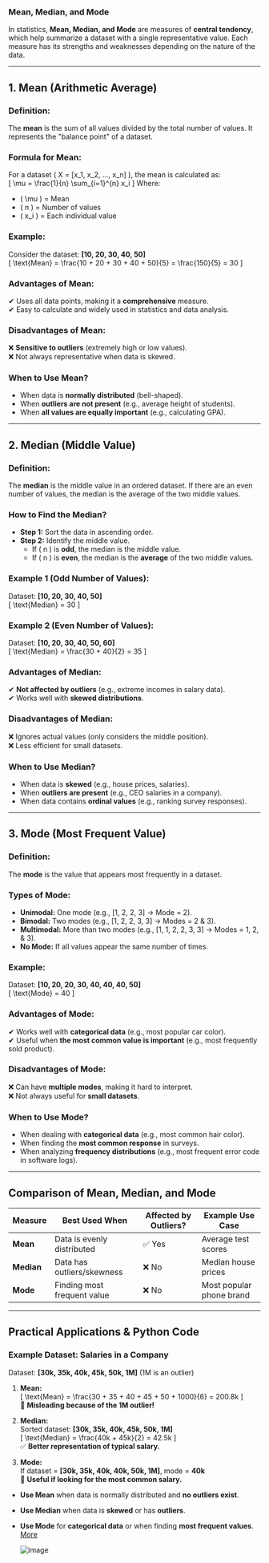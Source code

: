 ### **Mean, Median, and Mode**  

In statistics, **Mean, Median, and Mode** are measures of **central tendency**, which help summarize a dataset with a single representative value. Each measure has its strengths and weaknesses depending on the nature of the data.  

---

## **1. Mean (Arithmetic Average)**  
### **Definition:**  
The **mean** is the sum of all values divided by the total number of values. It represents the "balance point" of a dataset.  

### **Formula for Mean:**  
For a dataset \( X = [x_1, x_2, ..., x_n] \), the mean is calculated as:  
\[
\mu = \frac{1}{n} \sum_{i=1}^{n} x_i
\]
Where:  
- \( \mu \) = Mean  
- \( n \) = Number of values  
- \( x_i \) = Each individual value  

### **Example:**  
Consider the dataset: **[10, 20, 30, 40, 50]**  
\[
\text{Mean} = \frac{10 + 20 + 30 + 40 + 50}{5} = \frac{150}{5} = 30
\]

### **Advantages of Mean:**  
✔ Uses all data points, making it a **comprehensive** measure.  
✔ Easy to calculate and widely used in statistics and data analysis.  

### **Disadvantages of Mean:**  
❌ **Sensitive to outliers** (extremely high or low values).  
❌ Not always representative when data is skewed.  

### **When to Use Mean?**  
- When data is **normally distributed** (bell-shaped).  
- When **outliers are not present** (e.g., average height of students).  
- When **all values are equally important** (e.g., calculating GPA).  

---

## **2. Median (Middle Value)**  
### **Definition:**  
The **median** is the middle value in an ordered dataset. If there are an even number of values, the median is the average of the two middle values.  

### **How to Find the Median?**  
- **Step 1:** Sort the data in ascending order.  
- **Step 2:** Identify the middle value.  
  - If \( n \) is **odd**, the median is the middle value.  
  - If \( n \) is **even**, the median is the **average** of the two middle values.  

### **Example 1 (Odd Number of Values):**  
Dataset: **[10, 20, 30, 40, 50]**  
\[
\text{Median} = 30
\]  

### **Example 2 (Even Number of Values):**  
Dataset: **[10, 20, 30, 40, 50, 60]**  
\[
\text{Median} = \frac{30 + 40}{2} = 35
\]

### **Advantages of Median:**  
✔ **Not affected by outliers** (e.g., extreme incomes in salary data).  
✔ Works well with **skewed distributions**.  

### **Disadvantages of Median:**  
❌ Ignores actual values (only considers the middle position).  
❌ Less efficient for small datasets.  

### **When to Use Median?**  
- When data is **skewed** (e.g., house prices, salaries).  
- When **outliers are present** (e.g., CEO salaries in a company).  
- When data contains **ordinal values** (e.g., ranking survey responses).  

---

## **3. Mode (Most Frequent Value)**  
### **Definition:**  
The **mode** is the value that appears most frequently in a dataset.  

### **Types of Mode:**  
- **Unimodal:** One mode (e.g., [1, 2, 2, 3] → Mode = 2).  
- **Bimodal:** Two modes (e.g., [1, 2, 2, 3, 3] → Modes = 2 & 3).  
- **Multimodal:** More than two modes (e.g., [1, 1, 2, 2, 3, 3] → Modes = 1, 2, & 3).  
- **No Mode:** If all values appear the same number of times.  

### **Example:**  
Dataset: **[10, 20, 20, 30, 40, 40, 40, 50]**  
\[
\text{Mode} = 40
\]  

### **Advantages of Mode:**  
✔ Works well with **categorical data** (e.g., most popular car color).  
✔ Useful when **the most common value is important** (e.g., most frequently sold product).  

### **Disadvantages of Mode:**  
❌ Can have **multiple modes**, making it hard to interpret.  
❌ Not always useful for **small datasets**.  

### **When to Use Mode?**  
- When dealing with **categorical data** (e.g., most common hair color).  
- When finding the **most common response** in surveys.  
- When analyzing **frequency distributions** (e.g., most frequent error code in software logs).  

---

## **Comparison of Mean, Median, and Mode**  

| Measure  | Best Used When | Affected by Outliers? | Example Use Case |
|----------|--------------|----------------|----------------|
| **Mean** | Data is evenly distributed | ✅ Yes | Average test scores |
| **Median** | Data has outliers/skewness | ❌ No | Median house prices |
| **Mode** | Finding most frequent value | ❌ No | Most popular phone brand |

---

## **Practical Applications & Python Code**  

### **Example Dataset: Salaries in a Company**  
Dataset: **[30k, 35k, 40k, 45k, 50k, 1M]** (1M is an outlier)  

1. **Mean:**  
\[
\text{Mean} = \frac{30 + 35 + 40 + 45 + 50 + 1000}{6} = 200.8k
\]  
🚨 **Misleading because of the 1M outlier!**  

2. **Median:**  
Sorted dataset: **[30k, 35k, 40k, 45k, 50k, 1M]**  
\[
\text{Median} = \frac{40k + 45k}{2} = 42.5k
\]  
✅ **Better representation of typical salary.**  

3. **Mode:**  
If dataset = **[30k, 35k, 40k, 40k, 50k, 1M]**, mode = **40k**  
🔹 **Useful if looking for the most common salary.**  


- **Use Mean** when data is normally distributed and **no outliers exist**.  
- **Use Median** when data is **skewed** or has **outliers**.  
- **Use Mode** for **categorical data** or when finding **most frequent values**.  
  [More](https://statisticseasily.com/measures-of-central-tendency-mean-mode-median/)



  ![image](https://github.com/user-attachments/assets/1b9bf679-3b70-4b37-94df-3735d0962a97)

